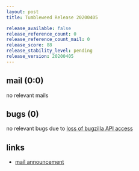```yaml
---
layout: post
title: Tumbleweed Release 20200405

release_available: false
release_reference_count: 0
release_reference_count_mail: 0
release_score: 88
release_stability_level: pending
release_version: 20200405
---
```


## mail (0:0)

no relevant mails

## bugs (0)

<!--more-->

no relevant bugs due to [loss of bugzilla API access](https://bugzilla.opensuse.org/show_bug.cgi?id=1157722)



## links

- [mail announcement](https://lists.opensuse.org/opensuse-factory/2020-04/msg00105.html)
